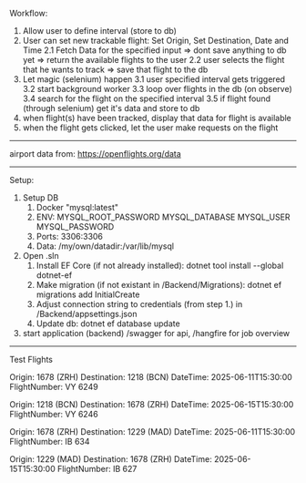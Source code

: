Workflow:


1. Allow user to define interval (store to db)
2. User can set new trackable flight: Set Origin, Set Destination, Date and Time
	2.1 Fetch Data for the specified input => dont save anything to db yet => return the available flights to the user
	2.2 user selects the flight that he wants to track => save that flight to the db
3. Let magic (selenium) happen 
	3.1 user specified interval gets triggered
	3.2 start background worker 
	3.3 loop over flights in the db (on observe)
	3.4 search for the flight on the specified interval
	3.5 if flight found (through selenium) get it's data and store to db
4. when flight(s) have been tracked, display that data for flight is available 
5. when the flight gets clicked, let the user make requests on the flight

---

airport data from: https://openflights.org/data

---

Setup:

1. Setup DB
	1. Docker "mysql:latest"
	2. ENV:
		MYSQL_ROOT_PASSWORD
		MYSQL_DATABASE
		MYSQL_USER
		MYSQL_PASSWORD
	3. Ports: 3306:3306
	4. Data: /my/own/datadir:/var/lib/mysql
2. Open .sln
	1. Install EF Core (if not already installed): dotnet tool install --global dotnet-ef
	2. Make migration (if not existant in /Backend/Migrations): dotnet ef migrations add InitialCreate
	3. Adjust connection string to credentials (from step 1.) in /Backend/appsettings.json
	4. Update db: dotnet ef database update
3. start application (backend) /swagger for api, /hangfire for job overview

---

Test Flights

Origin: 1678 (ZRH)
Destination: 1218 (BCN)
DateTime: 2025-06-11T15:30:00
FlightNumber: VY 6249

Origin: 1218 (BCN)
Destination: 1678 (ZRH)
DateTime: 2025-06-15T15:30:00
FlightNumber: VY 6246


Origin: 1678 (ZRH)
Destination: 1229 (MAD)
DateTime: 2025-06-11T15:30:00
FlightNumber: IB 634

Origin: 1229 (MAD)
Destination: 1678 (ZRH)
DateTime: 2025-06-15T15:30:00
FlightNumber: IB 627